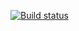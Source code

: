 [![Build status](https://ci.appveyor.com/api/projects/status/7xx6d0o81kl379xv?svg=true)](https://ci.appveyor.com/project/Saint-ekaterina/unit5-0)
